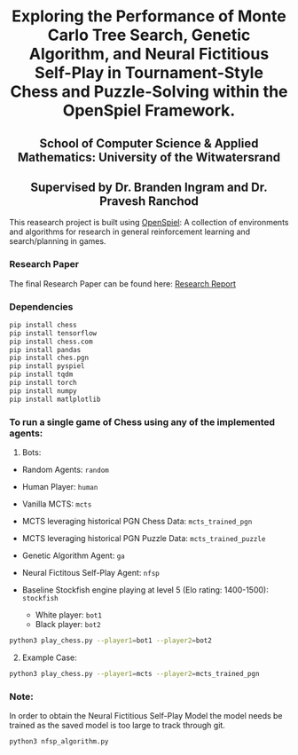 <h1 align="center"> Exploring the Performance of Monte Carlo Tree Search, Genetic Algorithm, and Neural Fictitious Self-Play in Tournament-Style Chess and Puzzle-Solving within the OpenSpiel Framework. </h1>

<h2 align="center"> School of Computer Science & Applied Mathematics: University of the Witwatersrand </h2>

<h2 align="center"> Supervised by Dr. Branden Ingram and Dr. Pravesh Ranchod </h2>

This reasearch project is built using [OpenSpiel](https://github.com/google-deepmind/open_spiel): A collection of environments and algorithms for research in general reinforcement learning and search/planning in games.

### Research Paper
The final Research Paper can be found here: [Research Report](/Research%20Report.pdf)

### Dependencies 
```bash
pip install chess
pip install tensorflow
pip install chess.com
pip install pandas
pip install ches.pgn
pip install pyspiel
pip install tqdm
pip install torch
pip install numpy
pip install matlplotlib
```

### To run a single game of Chess using any of the implemented agents:

1. Bots:
- Random Agents: `random`
- Human Player: `human`
- Vanilla MCTS: `mcts`
- MCTS leveraging historical PGN Chess Data: `mcts_trained_pgn`
- MCTS leveraging historical PGN Puzzle Data: `mcts_trained_puzzle`
- Genetic Algorithm Agent: `ga`
- Neural Fictitous Self-Play Agent: `nfsp`
- Baseline Stockfish engine playing at level 5 (Elo rating: 1400-1500): `stockfish`

    - White player: `bot1`
    - Black player: `bot2`

```bash
python3 play_chess.py --player1=bot1 --player2=bot2
```

2. Example Case:
```bash
python3 play_chess.py --player1=mcts --player2=mcts_trained_pgn
```

### Note: 
In order to obtain the Neural Fictitious Self-Play Model the model needs be trained as the saved model is too large to track through git.
```bash
python3 nfsp_algorithm.py
```
